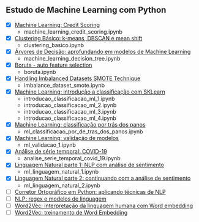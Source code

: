 ## Estudo de Machine Learning com Python

- [X] [Machine Learning: Credit Scoring](https://cursos.alura.com.br/course/machine-learning-credit-scoring)
	- machine_learning_credit_scoring.ipynb
- [X] [Clustering Básico: k-means, DBSCAN e mean shift](https://cursos.alura.com.br/course/clustering-dados-sem-classificacao)
	- clustering_basico.ipynb
- [X] [Árvores de Decisão: aprofundando em modelos de Machine Learning](https://cursos.alura.com.br/course/arvores-decisao-aprofundando-modelos-machine-learning)
	- machine_learning_decision_tree.ipynb
- [X] [Boruta - auto feature selection](https://towardsdatascience.com/boruta-explained-the-way-i-wish-someone-explained-it-to-me-4489d70e154a)
	- boruta.ipynb
- [X] [Handling Imbalanced Datasets SMOTE Technique](https://www.youtube.com/watch?v=dkXB8HH_4-k&ab_channel=DataMites)
	- imbalance_dataset_smote.ipynb
- [X] [Machine Learning: introdução a classificação com SKLearn](https://cursos.alura.com.br/course/machine-learning-introducao-a-classificacao-com-sklearn)
	- introducao_classificacao_ml_1.ipynb
	- introducao_classificacao_ml_2.ipynb
	- introducao_classificacao_ml_3.ipynb
	- introducao_classificacao_ml_4.ipynb
- [X] [Machine Learning: classificação por trás dos panos](https://cursos.alura.com.br/course/machine-learning-classificacao-tras-panos)
	- ml_classificacao_por_de_tras_dos_panos.ipynb
- [X] [Machine Learning: validação de modelos](https://cursos.alura.com.br/course/machine-learning-validando-modelos)
	- ml_validacao_1.ipynb
- [X] [Análise de série temporal: COVID-19](https://cursos.alura.com.br/course/analise-serie-temporal-covid-19)
	- analise_serie_temporal_covid_19.ipynb
- [X] [Linguagem Natural parte 1: NLP com análise de sentimento](https://cursos.alura.com.br/course/introducao-a-nlp-com-analise-de-sentimento)
	- ml_linguagem_natural_1.ipynb
- [X] [Linguagem Natural parte 2: continuando com a análise de sentimento](https://cursos.alura.com.br/course/nlp-com-analise-de-sentimento)
	- ml_linguagem_natural_2.ipynb
- [ ] [Corretor Ortográfico em Python: aplicando técnicas de NLP](https://cursos.alura.com.br/course/nlp-corretor-ortografico)
- [ ] [NLP: regex e modelos de linguagem](https://cursos.alura.com.br/course/nlp-modelos-linguagem)
- [ ] [Word2Vec: interpretação da linguagem humana com Word embedding](https://cursos.alura.com.br/course/introducao-word-embedding)
- [ ] [Word2Vec: treinamento de Word Embedding](https://cursos.alura.com.br/course/word2vec-treinamento-word-embedding)